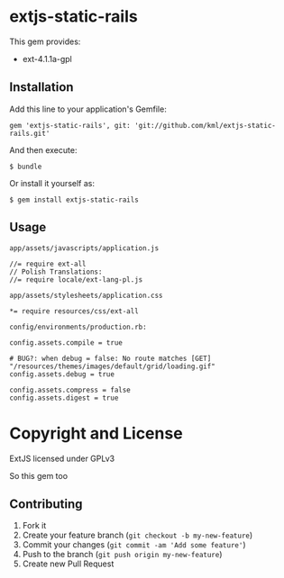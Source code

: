 # extjs-static-rails

This gem provides:

* ext-4.1.1a-gpl

## Installation

Add this line to your application's Gemfile:

    gem 'extjs-static-rails', git: 'git://github.com/kml/extjs-static-rails.git'

And then execute:

    $ bundle

Or install it yourself as:

    $ gem install extjs-static-rails

## Usage

    app/assets/javascripts/application.js

    //= require ext-all
    // Polish Translations:
    //= require locale/ext-lang-pl.js

    app/assets/stylesheets/application.css

    *= require resources/css/ext-all

    config/environments/production.rb:

    config.assets.compile = true

    # BUG?: when debug = false: No route matches [GET] "/resources/themes/images/default/grid/loading.gif"
    config.assets.debug = true

    config.assets.compress = false
    config.assets.digest = true

# Copyright and License

ExtJS licensed under GPLv3

So this gem too

## Contributing

1. Fork it
2. Create your feature branch (`git checkout -b my-new-feature`)
3. Commit your changes (`git commit -am 'Add some feature'`)
4. Push to the branch (`git push origin my-new-feature`)
5. Create new Pull Request

